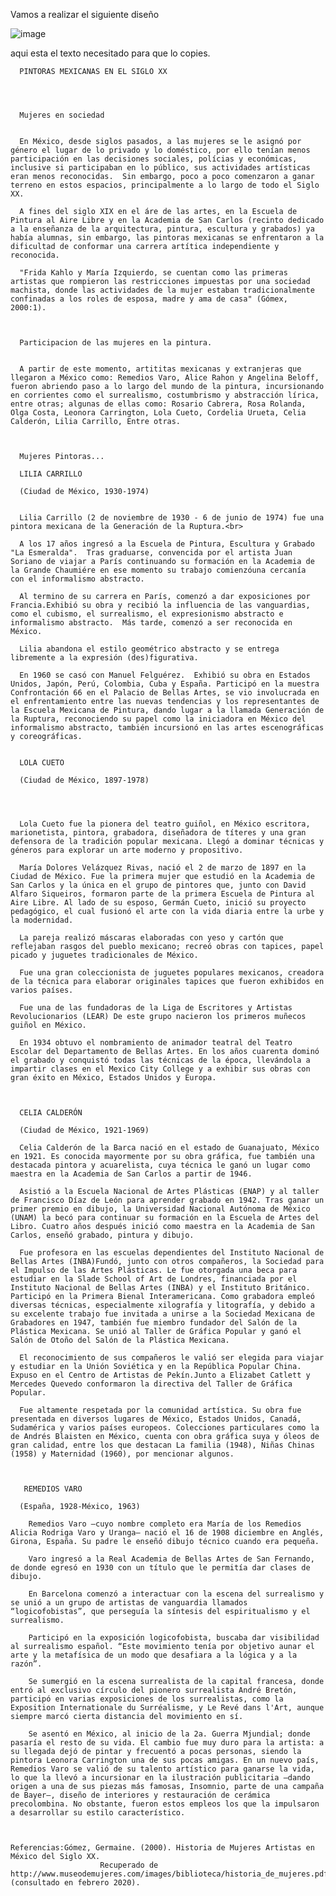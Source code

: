 Vamos a realizar el siguiente diseño

![image](https://user-images.githubusercontent.com/91554777/171076942-0cfc5018-0ae3-4caf-96d7-9ba19ee2f6cb.png)


aqui esta el texto necesitado para que lo copies.



      PINTORAS MEXICANAS EN EL SIGLO XX 




      Mujeres en sociedad 


      En México, desde siglos pasados, a las mujeres se le asignó por género el lugar de lo privado y lo doméstico, por ello tenían menos participación en las decisiones sociales, polícias y económicas, inclusive si participaban en lo público, sus actividades artísticas eran menos reconocidas.  Sin embargo, poco a poco comenzaron a ganar terreno en estos espacios, principalmente a lo largo de todo el Siglo XX.

      A fines del siglo XIX en el áre de las artes, en la Escuela de Pintura al Aire Libre y en la Academia de San Carlos (recinto dedicado a la enseñanza de la arquitectura, pintura, escultura y grabados) ya había alumnas, sin embargo, las pintoras mexicanas se enfrentaron a la dificultad de conformar una carrera artítica independiente y reconocida.

      "Frida Kahlo y María Izquierdo, se cuentan como las primeras artistas que rompieron las restricciones impuestas por una sociedad machista, donde las actividades de la mujer estaban tradicionalmente confinadas a los roles de esposa, madre y ama de casa" (Gómex, 2000:1).



      Participacion de las mujeres en la pintura.


      A partir de este momento, artititas mexicanas y extranjeras que llegaron a México como: Remedios Varo, Alice Rahon y Angelina Beloff, fueron abriendo paso a lo largo del mundo de la pintura, incursionando en corrientes como el surrealismo, costumbrismo y abstracción lírica, entre otras; algunas de ellas como: Rosario Cabrera, Rosa Rolanda, Olga Costa, Leonora Carrington, Lola Cueto, Cordelia Urueta, Celia Calderón, Lilia Carrillo, Entre otras.



      Mujeres Pintoras... 

      LILIA CARRILLO 

      (Ciudad de México, 1930-1974) 


      Lilia Carrillo (2 de noviembre de 1930 - 6 de junio de 1974) fue una pintora mexicana de la Generación de la Ruptura.<br>​

      A los 17 años ingresó a la Escuela de Pintura, Escultura y Grabado "La Esmeralda".  Tras graduarse, convencida por el artista Juan Soriano de viajar a París continuando su formación en la Academia de la Grande Chaumiére en ese momento su trabajo comienzóuna cercanía  con el informalismo abstracto.​

      Al termino de su carrera en París, comenzó a dar exposiciones por Francia.Exhibió su obra y recibió la influencia de las vanguardias, como el cubismo, el surrealismo, el expresionismo abstracto e informalismo abstracto.  Más tarde, comenzó a ser reconocida en México.

      Lilia abandona el estilo geométrico abstracto y se entrega libremente a la expresión (des)figurativa.​

      En 1960 se casó con Manuel Felguérez.  Exhibió su obra en Estados Unidos, Japón, Perú, Colombia, Cuba y España. Participó en la muestra Confrontación 66 en el Palacio de Bellas Artes, se vio involucrada en el enfrentamiento entre las nuevas tendencias y los representantes de la Escuela Mexicana de Pintura, dando lugar a la llamada Generación de la Ruptura, reconociendo su papel como la iniciadora en México del informalismo abstracto, también incursionó en las artes escenográficas y coreográficas.


      LOLA CUETO 

      (Ciudad de México, 1897-1978)




      Lola Cueto fue la pionera del teatro guiñol, en México escritora, marionetista, pintora, grabadora, diseñadora de títeres y una gran defensora de la tradición popular mexicana. Llegó a dominar técnicas y géneros para explorar un arte moderno y propositivo.

      María Dolores Velázquez Rivas, nació el 2 de marzo de 1897 en la Ciudad de México. Fue la primera mujer que estudió en la Academia de San Carlos y la única en el grupo de pintores que, junto con David Alfaro Siqueiros, formaron parte de la primera Escuela de Pintura al Aire Libre. Al lado de su esposo, Germán Cueto, inició su proyecto pedagógico, el cual fusionó el arte con la vida diaria entre la urbe y la modernidad.

      La pareja realizó máscaras elaboradas con yeso y cartón que reflejaban rasgos del pueblo mexicano; recreó obras con tapices, papel picado y juguetes tradicionales de México.

      Fue una gran coleccionista de juguetes populares mexicanos, creadora de la técnica para elaborar originales tapices que fueron exhibidos en varios países.

      Fue una de las fundadoras de la Liga de Escritores y Artistas Revolucionarios (LEAR) De este grupo nacieron los primeros muñecos guiñol en México.

      En 1934 obtuvo el nombramiento de animador teatral del Teatro Escolar del Departamento de Bellas Artes. En los años cuarenta dominó el grabado y conquistó todas las técnicas de la época, llevándola a impartir clases en el Mexico City College y a exhibir sus obras con gran éxito en México, Estados Unidos y Europa.



      CELIA CALDERÓN 

      (Ciudad de México, 1921-1969)

      Celia Calderón de la Barca nació en el estado de Guanajuato, México en 1921. Es conocida mayormente por su obra gráfica, fue también una destacada pintora y acuarelista, cuya técnica le ganó un lugar como maestra en la Academia de San Carlos a partir de 1946.

      Asistió a la Escuela Nacional de Artes Plásticas (ENAP) y al taller de Francisco Díaz de León para aprender grabado en 1942. Tras ganar un primer premio en dibujo, la Universidad Nacional Autónoma de México (UNAM) la becó para continuar su formación en la Escuela de Artes del Libro. Cuatro años después inició como maestra en la Academia de San Carlos, enseñó grabado, pintura y dibujo.

      Fue profesora en las escuelas dependientes del Instituto Nacional de Bellas Artes (INBA)Fundó, junto con otros compañeros, la Sociedad para el Impulso de las Artes Plásticas. Le fue otorgada una beca para estudiar en la Slade School of Art de Londres, financiada por el Instituto Nacional de Bellas Artes (INBA) y el Instituto Británico. Participó en la Primera Bienal Interamericana. Como grabadora empleó diversas técnicas, especialmente xilografía y litografía, y debido a su excelente trabajo fue invitada a unirse a la Sociedad Mexicana de Grabadores en 1947, también fue miembro fundador del Salón de la Plástica Mexicana. Se unió al Taller de Gráfica Popular y ganó el Salón de Otoño del Salón de la Plástica Mexicana.

      El reconocimiento de sus compañeros le valió ser elegida para viajar y estudiar en la Unión Soviética y en la República Popular China.  Expuso en el Centro de Artistas de Pekín.Junto a Elizabet Catlett y Mercedes Quevedo conformaron la directiva del Taller de Gráfica Popular.

      Fue altamente respetada por la comunidad artística. Su obra fue presentada en diversos lugares de México, Estados Unidos, Canadá, Sudamérica y varios países europeos. Colecciones particulares como la de Andrés Blaisten en México, cuenta con obra gráfica suya y óleos de gran calidad, entre los que destacan La familia (1948), Niñas Chinas (1958) y Maternidad (1960), por mencionar algunos.



       REMEDIOS VARO 

      (España, 1928-México, 1963) 

        Remedios Varo –cuyo nombre completo era María de los Remedios Alicia Rodriga Varo y Uranga– nació el 16 de 1908 diciembre en Anglés, Girona, España. Su padre le enseñó dibujo técnico cuando era pequeña. 

        Varo ingresó a la Real Academia de Bellas Artes de San Fernando, de donde egresó en 1930 con un título que le permitía dar clases de dibujo.

        En Barcelona comenzó a interactuar con la escena del surrealismo y se unió a un grupo de artistas de vanguardia llamados “logicofobistas”, que perseguía la síntesis del espiritualismo y el surrealismo. 

        Participó en la exposición logicofobista, buscaba dar visibilidad al surrealismo español. “Este movimiento tenía por objetivo aunar el arte y la metafísica de un modo que desafiara a la lógica y a la razón”.

        Se sumergió en la escena surrealista de la capital francesa, donde entró al exclusivo círculo del pionero surrealista André Bretón, participó en varias exposiciones de los surrealistas, como la Exposition Internationale du Surréalisme, y Le Revé dans l'Art, aunque siempre marcó cierta distancia del movimiento en sí.

        Se asentó en México, al inicio de la 2a. Guerra Mjundial; donde pasaría el resto de su vida. El cambio fue muy duro para la artista: a su llegada dejó de pintar y frecuentó a pocas personas, siendo la pintora Leonora Carrington una de sus pocas amigas. En un nuevo país, Remedios Varo se valió de su talento artístico para ganarse la vida, lo que la llevó a incursionar en la ilustración publicitaria –dando origen a una de sus piezas más famosas, Insomnio, parte de una campaña de Bayer–, diseño de interiores y restauración de cerámica precolombina. No obstante, fueron estos empleos los que la impulsaron a desarrollar su estilo característico.



    Referencias:Gómez, Germaine. (2000). Historia de Mujeres Artistas en México del Siglo XX. 
                        Recuperado de http://www.museodemujeres.com/images/biblioteca/historia_de_mujeres.pdf (consultado en febrero 2020).

